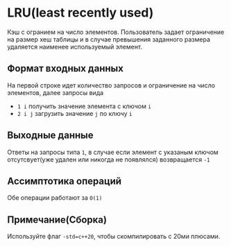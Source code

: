 # LRU(least recently used)

Кэш с огранием на число элементов. Пользователь задает ограничение
на размер хеш таблицы и в случае превышения заданного размера удаляется
наименее используемый элемент.

## Формат входных данных

На первой строке идет количество запросов и ограничение на число элементов,
далее запросы вида

* `1 i` получить значение элемента с ключом `i`
* `2 i j` загрузить значение `j` по ключу `i`

## Выходные данные

Ответы на запросы типа `1`, в случае если элемент
с указаным ключом отсутсвует(уже удален или никогда не появлялся)
возвращается `-1`

## Ассимптотика операций

Обе операции работают за `O(1)`

## Примечание(Сборка)

Используйте флаг `-std=c++20`, чтобы скомпилировать с 20ми плюсами.
